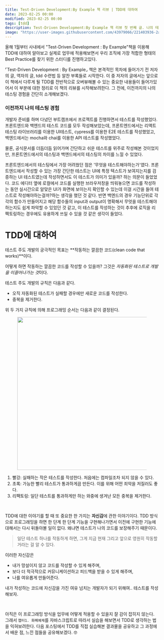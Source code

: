 ```yaml
---
title: Test-Driven Development:By Example 책 리뷰 | TDD에 대하여
date: 2023-02-25 00:00
modified: 2023-02-25 00:00
tags: [tdd]
description: Test-Driven Development:By Example 책 리뷰 첫 번째 글. 나의 테스팅 경험과 TDD에 대하여
image: "https://user-images.githubusercontent.com/43979066/221403936-2a4d9c90-9aa7-42ea-959f-899e9f0869ae.jpg"
---
```


올해 1월부터 사내에서 "Test-Driven Development : By Example"책을 이용해 TDD에 대하여 알아보고 실제로 업무에 적용해보면서 우리 조직에 가장 적합한 형태의 Best Practice를 찾기 위한 스터디를 진행하고있다.

⌜Test-Driven Development : By Example⌟ 책은 본격적인 목차에 들어가기 전 저자의 글, 역자의 글, tdd 수련법 등 알찬 부록들로 시작한다. 이 중 저자의 글에서는 앞으로 이 책에서 다루게 될 TDD를 전반적으로 오버뷰해볼 수 있는 중요한 내용들이 들어가있어서 이 부분에 대한 정리로 이 책의 리뷰를 시작해보려한다. 그 전에, 이전까지의 나의 테스팅 경험을 간단히 소개해보겠다.

### 이전까지 나의 테스팅 경험

개발자 준비를 하며 다녔던 부트캠프에서 프로젝트를 진행하면서 테스트를 작성했었다. 프론트엔드와 백엔드의 테스트 코드를 모두 작성해보았는데, 프론트엔드에서는 리액트 테스팅 라이브러리를 이용한 UI테스트, cypress를 이용한 E2E 테스트를 작성했었고, 백엔드에서는 mocha와 chai를 이용한 API 테스트를 작성했었다.

물론, 공식문서를 더듬더듬 읽어가며 간단하고 쉬운 테스트를 위주로 작성해본 것이었지만, 프론트엔드에서의 테스팅과 백엔드에서의 테스팅의 차이를 느낄 수 있었다.

프론트엔드에서의 테스팅에서 가장 어려웠던 점은 '무엇을 테스트해야하는가'였다. 프론트엔드에서 작성할 수 있는 가장 간단한 테스트는 UI에 특정 텍스트가 보여지는지를 검증하는 UI 테스트였는데 작성하면서도 이 테스트가 의미가 있을까? 하는 의문이 들었었다. 코드 에디터 옆에 로컬에서 코드를 실행한 브라우저창을 띄워놓으면 코드를 작성하는 동안 실시간으로 알맞은 UI가 화면에 보이는지 확인할 수 있는데 이걸 시간을 들여 테스트로 작성해야하는걸까?하는 생각을 했던 것 같다.
반면 백엔드의 경우 기능단위로 각각의 함수가 만들어지고 해당 함수들의 input과 output이 명확해서 무엇을 테스트해야하는지도 쉽게 파악할 수 있었던 것 같고, 이 테스트를 작성하는 것이 추후에 로직을 리팩토링하는 경우에도 유용하게 쓰일 수 있을 것 같은 생각이 들었다.

# TDD에 대하여

테스트 주도 개발의 궁극적인 목표는 **작동하는 깔끔한 코드(clean code that works)**이다.

어떻게 하면 작동하는 깔끔한 코드를 작성할 수 있을까? 그것은 *자동화된 테스트로 개발을 이끌어나가는 것*이다.

테스트 주도 개발의 규칙은 다음과 같다.

- 오직 자동화된 테스트가 실패할 경우에만 새로운 코드를 작성한다.
- 중복을 제거한다.

위 두 가지 규칙에 의해 프로그래밍 순서는 다음과 같이 결정된다.

<figure>
  <img src="https://user-images.githubusercontent.com/43979066/221403936-2a4d9c90-9aa7-42ea-959f-899e9f0869ae.jpg" alt="" width=500>
</figure>

1.  빨강: 실패하는 작은 테스트를 작성한다. 처음에는 컴파일조차 되지 않을 수 있다.
2.  초록: 가능한 빨리 테스트가 통과하게끔 만든다. 이를 위해 어떤 죄악을 저질러도 좋다.
3.  리팩토링: 일단 테스트를 통과하게만 하는 와중에 생겨난 모든 중복을 제거한다.

<br/>

TDD에 대한 이야기를 할 때 또 중요한 한 가지는 **자신감**에 관한 이야기이다. TDD 방식으로 프로그래밍을 하면 한 단계 한 단계 기능을 구현해나가면서 이전에 구현한 기능에 대해서는 다시 뒤돌아볼 일이 없다. 왜냐면 테스트가 나의 코드를 보장해주기 때문이다.

> 일단 테스트 하나를 작동하게 하면, 그게 지금 현재 그리고 앞으로 영원히 작동할 거라는 걸 알 수 있다.

이러한 자신감은

- 내가 망설이지 않고 코드를 작성할 수 있게 해주며,
- 보다 더 적극적으로 커뮤니케이션하고 피드백을 받을 수 있게 해주며,
- 나를 여유롭게 만들어준다.

내가 작성하는 코드에 자신감을 가진 여유 넘치는 개발자가 되기 위해여.. 테스트를 작성해보자.

<br/>

아직은 이 프로그래밍 방식을 업무에 어떻게 적용할 수 있을지 잘 감이 잡히지 않는다. 그래서 `챕터1. 화폐예제`를 자바스크립트로 따라서 실습을 해보면서 TDD로 생각하는 법을 익혀보려한다. 다음 포스팅에서 TDD를 직접 실습해본 결과물을 공유하고 그 과정에서 배운 점, 느낀 점들을 공유해보겠다. 🤓
